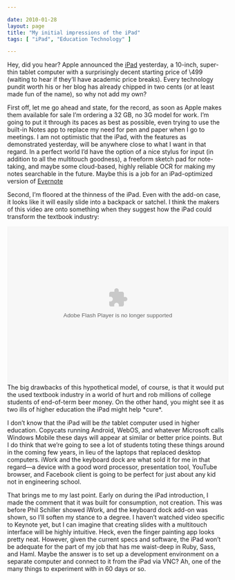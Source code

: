 ```yaml
---

date: 2010-01-28
layout: page
title: "My initial impressions of the iPad"
tags: [ "iPad", "Education Technology" ]

---
```


Hey, did you hear? Apple announced the
[iPad](http://www.apple.com/ipad/) yesterday, a 10-inch, super-thin
tablet computer with a surprisingly decent starting price of \499
(waiting to hear if they’ll have academic price breaks). Every
technology pundit worth his or her blog has already chipped in two cents
(or at least made fun of the name), so why not add my own?

First off, let me go ahead and state, for the record, as soon as Apple
makes them available for sale I’m ordering a 32 GB, no 3G model for
work. I’m going to put it through its paces as best as possible, even
trying to use the built-in Notes app to replace my need for pen and
paper when I go to meetings. I am not optimistic that the iPad, with the
features as demonstrated yesterday, will be anywhere close to what I
want in that regard. In a perfect world I’d have the option of a nice
stylus for input (in addition to all the multitouch goodness), a
freeform sketch pad for note-taking, and maybe some cloud-based, highly
reliable OCR for making my notes searchable in the future. Maybe this is
a job for an iPad-optimized version of
[Evernote](http://www.evernote.com/?)

Second, I’m floored at the thinness of the iPad. Even with the add-on
case, it looks like it will easily slide into a backpack or satchel. I
think the makers of this video are onto something when they suggest how
the iPad could transform the textbook industry:

<object id="wsj_fp" width="512" height="363">
<param name="movie" value="http://s.wsj.net/media/swf/main.swf"></param><param name="allowFullScreen" value="true"></param><param name="allowscriptaccess" value="always"></param><param name="flashvars" value="videoGUID={6B8EF7D4-3F23-4827-9CCB-7403080F4E10}&playerid=2001&plyMediaEnabled=1&configURL=http://wsj.vo.llnwd.net/o28/players/&autoStart=false" base="rtmpt://wsj.fcod.llnwd.net/a1318/o28/video"name="main"></param><embed src="http://s.wsj.net/media/swf/main.swf" bgcolor="#FFFFFF"flashVars="videoGUID={6B8EF7D4-3F23-4827-9CCB-7403080F4E10}&playerid=2001&plyMediaEnabled=1&configURL=http://wsj.vo.llnwd.net/o28/players/&autoStart=false" base="rtmpt://wsj.fcod.llnwd.net/a1318/o28/video" name="main" width="512" height="363" seamlesstabbing="false" type="application/x-shockwave-flash" swLiveConnect="true" pluginspage="http://www.macromedia.com/shockwave/download/index.cgi?P1_Prod_Version=ShockwaveFlash"></embed>

</object>
The big drawbacks of this hypothetical model, of course, is that it
would put the used textbook industry in a world of hurt and rob millions
of college students of end-of-term beer money. On the other hand, you
might see it as two ills of higher education the iPad might help *cure*.

I don’t know that the iPad will be *the* tablet computer used in higher
education. Copycats running Android, WebOS, and whatever Microsoft calls
Windows Mobile these days will appear at similar or better price points.
But I do think that we’re going to see a lot of students toting these
things around in the coming few years, in lieu of the laptops that
replaced desktop computers. iWork and the keyboard dock are what sold it
for me in that regard—a device with a good word processor, presentation
tool, YouTube browser, and Facebook client is going to be perfect for
just about any kid not in engineering school.

That brings me to my last point. Early on during the iPad introduction,
I made the comment that it was built for consumption, not creation. This
was before Phil Schiller showed iWork, and the keyboard dock add-on was
shown, so I’ll soften my stance to a degree. I haven’t watched video
specific to Keynote yet, but I can imagine that creating slides with a
multitouch interface will be highly intuitive. Heck, even the finger
painting app looks pretty neat. However, given the current specs and
software, the iPad won’t be adequate for the part of my job that has me
waist-deep in Ruby, Sass, and Haml. Maybe the answer is to set up a
development environment on a separate computer and connect to it from
the iPad via VNC? Ah, one of the many things to experiment with in 60
days or so.
